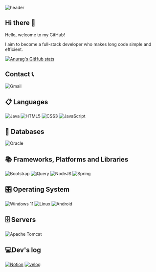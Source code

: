 ![header](https://capsule-render.vercel.app/api?type=waving&color=auto&height=300&section=header&text=양평근&fontSize=90)

## Hi there 👋

Hello, welcome to my GitHub!

I aim to become a full-stack developer who makes long code simple and efficient.

[![Anurag's GitHub stats](https://github-readme-stats.vercel.app/api?username=ypk0680)](https://github.com/anuraghazra/github-readme-stats)

## Contact 📞
![Gmail](https://img.shields.io/badge/Gmail-D14836?style=for-the-badge&logo=gmail&logoColor=white)

## 📋 Languages
![Java](https://img.shields.io/badge/java-%23ED8B00.svg?style=for-the-badge&logo=openjdk&logoColor=white)
![HTML5](https://img.shields.io/badge/html5-%23E34F26.svg?style=for-the-badge&logo=html5&logoColor=white)
![CSS3](https://img.shields.io/badge/css3-%231572B6.svg?style=for-the-badge&logo=css3&logoColor=white)
![JavaScript](https://img.shields.io/badge/javascript-%23323330.svg?style=for-the-badge&logo=javascript&logoColor=%23F7DF1E)

## 💾 Databases
![Oracle](https://img.shields.io/badge/Oracle-F80000?style=for-the-badge&logo=oracle&logoColor=white)

## 📚 Frameworks, Platforms and Libraries
![Bootstrap](https://img.shields.io/badge/bootstrap-%238511FA.svg?style=for-the-badge&logo=bootstrap&logoColor=white)
![jQuery](https://img.shields.io/badge/jquery-%230769AD.svg?style=for-the-badge&logo=jquery&logoColor=white)
![NodeJS](https://img.shields.io/badge/node.js-6DA55F?style=for-the-badge&logo=node.js&logoColor=white)
![Spring](https://img.shields.io/badge/spring-%236DB33F.svg?style=for-the-badge&logo=spring&logoColor=white)

## 🎛️ Operating System
![Windows 11](https://img.shields.io/badge/Windows%2011-%230079d5.svg?style=for-the-badge&logo=Windows%2011&logoColor=white)
![Linux](https://img.shields.io/badge/Linux-FCC624?style=for-the-badge&logo=linux&logoColor=black)
![Android](https://img.shields.io/badge/Android-3DDC84?style=for-the-badge&logo=android&logoColor=white)

## 🗄️ Servers
![Apache Tomcat](https://img.shields.io/badge/apache%20tomcat-%23F8DC75.svg?style=for-the-badge&logo=apache-tomcat&logoColor=black)

## 💻Dev's log
[![Notion](https://img.shields.io/badge/Notion-%23000000.svg?style=for-the-badge&logo=notion&logoColor=white)]([https://www.notion.so/1b861a8c449d80bba74fceddfd5046e7?v=1c561a8c449d8083bc30000c49c0a7e3](https://happy-newsboy-643.notion.site/87e60bf28304415699d63ce175cb213c))
[![velog](https://img.shields.io/badge/velog-%23000000.svg?style=for-the-badge&logo=velog&logoColor=pink)]([https://velog.io/@sukyung01/posts](https://velog.io/@ypk0680/posts))
